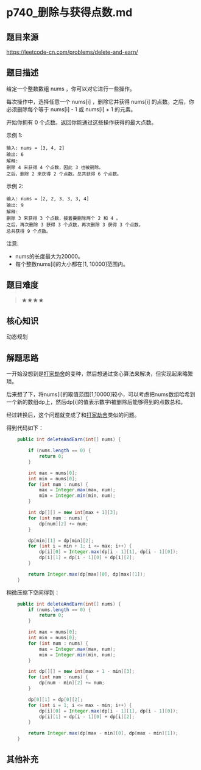# p740_删除与获得点数.md
## 题目来源
https://leetcode-cn.com/problems/delete-and-earn/

## 题目描述

给定一个整数数组 nums ，你可以对它进行一些操作。

每次操作中，选择任意一个 nums[i] ，删除它并获得 nums[i] 的点数。之后，你必须删除每个等于 nums[i] - 1 或 nums[i] + 1 的元素。

开始你拥有 0 个点数。返回你能通过这些操作获得的最大点数。

示例 1:
```
输入: nums = [3, 4, 2]
输出: 6
解释: 
删除 4 来获得 4 个点数，因此 3 也被删除。
之后，删除 2 来获得 2 个点数。总共获得 6 个点数。
```
示例 2:
```
输入: nums = [2, 2, 3, 3, 3, 4]
输出: 9
解释: 
删除 3 来获得 3 个点数，接着要删除两个 2 和 4 。
之后，再次删除 3 获得 3 个点数，再次删除 3 获得 3 个点数。
总共获得 9 个点数。
```
注意:

- nums的长度最大为20000。
- 每个整数nums[i]的大小都在[1, 10000]范围内。


## 题目难度
> ★★★★
## 核心知识
动态规划

## 解题思路

一开始没想到是[打家劫舍](p198-house-robber.md)的变种，然后想通过贪心算法来解决，但实现起来略繁琐。

后来想了下，将nums[i]的取值范围[1,10000]较小，可以考虑把nums数组哈希到一个新的数组dp上，然后dp[i]的值表示数字i被删除后能够得到的点数总和。


经过转换后，这个问题就变成了和[打家劫舍](p198-house-robber.md)类似的问题。

得到代码如下：

```java
    public int deleteAndEarn(int[] nums) {

        if (nums.length == 0) {
            return 0;
        }

        int max = nums[0];
        int min = nums[0];
        for (int num : nums) {
            max = Integer.max(max, num);
            min = Integer.min(min, num);
        }

        int dp[][] = new int[max + 1][3];
        for (int num : nums) {
            dp[num][2] += num;
        }

        dp[min][1] = dp[min][2];
        for (int i = min + 1; i <= max; i++) {
            dp[i][0] = Integer.max(dp[i - 1][1], dp[i - 1][0]);
            dp[i][1] = dp[i - 1][0] + dp[i][2];
        }

        return Integer.max(dp[max][0], dp[max][1]);
    }

```

稍微压缩下空间得到：

```java
    public int deleteAndEarn(int[] nums) {
        if (nums.length == 0) {
            return 0;
        }

        int max = nums[0];
        int min = nums[0];
        for (int num : nums) {
            max = Integer.max(max, num);
            min = Integer.min(min, num);
        }

        int dp[][] = new int[max + 1 - min][3];
        for (int num : nums) {
            dp[num - min][2] += num;
        }

        dp[0][1] = dp[0][2];
        for (int i = 1; i <= max - min; i++) {
            dp[i][0] = Integer.max(dp[i - 1][1], dp[i - 1][0]);
            dp[i][1] = dp[i - 1][0] + dp[i][2];
        }

        return Integer.max(dp[max - min][0], dp[max - min][1]);
    }

```


## 其他补充
